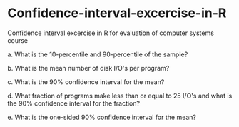 # Confidence-interval-excercise-in-R
Confidence interval excercise in R for evaluation of computer systems course

a. What is the 10-percentile and 90-percentile of the sample?

b. What is the mean number of disk I/O's per program?

c. What is the 90% confidence interval for the mean?

d. What fraction of programs make less than or equal to 25 I/O's and what is the 90% confidence interval for the fraction?

e. What is the one-sided 90% confidence interval for the mean? 
